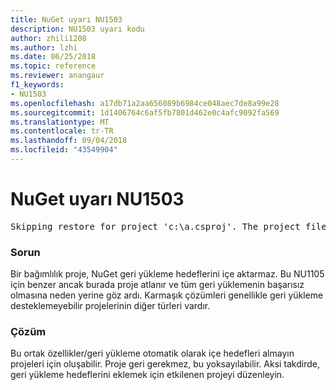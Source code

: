 ```yaml
---
title: NuGet uyarı NU1503
description: NU1503 uyarı kodu
author: zhili1208
ms.author: lzhi
ms.date: 06/25/2018
ms.topic: reference
ms.reviewer: anangaur
f1_keywords:
- NU1503
ms.openlocfilehash: a17db71a2aa656089b6984ce048aec7de8a99e28
ms.sourcegitcommit: 1d1406764c6af5fb7801d462e0c4afc9092fa569
ms.translationtype: MT
ms.contentlocale: tr-TR
ms.lasthandoff: 09/04/2018
ms.locfileid: "43549904"
---
```

# <a name="nuget-warning-nu1503"></a>NuGet uyarı NU1503

<pre>Skipping restore for project 'c:\a.csproj'. The project file may be invalid or missing targets required for restore.</pre>

### <a name="issue"></a>Sorun
Bir bağımlılık proje, NuGet geri yükleme hedeflerini içe aktarmaz. Bu NU1105 için benzer ancak burada proje atlanır ve tüm geri yüklemenin başarısız olmasına neden yerine göz ardı. Karmaşık çözümleri genellikle geri yükleme desteklemeyebilir projelerinin diğer türleri vardır.

### <a name="solution"></a>Çözüm
Bu ortak özellikler/geri yükleme otomatik olarak içe hedefleri almayın projeleri için oluşabilir. Proje geri gerekmez, bu yoksayılabilir. Aksi takdirde, geri yükleme hedeflerini eklemek için etkilenen projeyi düzenleyin.